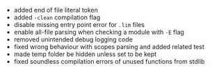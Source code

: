 - added end of file literal token
- added `-clean` compilation flag
- disable missing entry point error for `.lim` files
- enable all-file parsing when checking a module with `-E` flag
- removed unintended debug logging code
- fixed wrong behaviour with scopes parsing and added related test
- made temp folder be hidden unless set to be kept
- fixed soundless compilation errors of unused functions from stdlib
